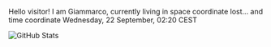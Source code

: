 Hello visitor! I am Giammarco, currently living in space coordinate lost... and time coordinate Wednesday, 22 September, 02:20 CEST

![GitHub Stats](https://github-readme-stats.vercel.app/api?username=grcasanova)
